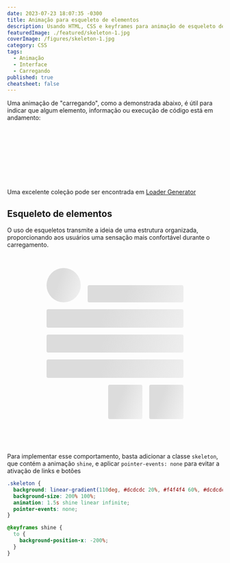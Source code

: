 ```yaml
---
date: 2023-07-23 18:07:35 -0300
title: Animação para esqueleto de elementos
description: Usando HTML, CSS e keyframes para animação de esqueleto de elementos carregando com gradiente
featuredImage: ./featured/skeleton-1.jpg
coverImage: /figures/skeleton-1.jpg
category: CSS
tags:
  - Animação
  - Interface
  - Carregando
published: true
cheatsheet: false
---
```


Uma animação de "carregando", como a demonstrada abaixo, é útil para indicar que algum elemento, informação ou execução de código está em andamento:

<div class="content-box">
  <div class="spinner"></div>
</div>

Uma excelente coleção pode ser encontrada em [Loader Generator](https://www.cssportal.com/css-loader-generator/)

## Esqueleto de elementos

O uso de esqueletos transmite a ideia de uma estrutura organizada, proporcionando aos usuários uma sensação mais confortável durante o carregamento.

<div class="content-box">
  <div class="card column">
    <div class="column">
      <div class="row">
        <picture class="image_profile skeletable skeleton">
          <img />
        </picture>
        <h1 class="name skeletable skeleton">&nbsp;</h1>
      </div>
      <div class="column description">
        <p class="line skeletable skeleton">&nbsp;</p>
        <p class="line skeletable skeleton">&nbsp;</p>
        <p class="line skeletable skeleton">&nbsp;</p>
      </div>
    </div>
    <div class="detail">
      <div class="bagde skeletable skeleton"></div>
      <div class="bagde skeletable skeleton"></div>
    </div>
  </div>
</div>

Para implementar esse comportamento, basta adicionar a classe `skeleton`, que contém a animação `shine`, e aplicar `pointer-events: none` para evitar a ativação de links e botões

```css
.skeleton {
  background: linear-gradient(110deg, #dcdcdc 20%, #f4f4f4 60%, #dcdcdc 80%);
  background-size: 200% 100%;
  animation: 1.5s shine linear infinite;
  pointer-events: none;
}

@keyframes shine {
  to {
    background-position-x: -200%;
  }
}
```

<style>
  .content-box {
    display: block;
    width: 100%;
    padding: 1rem 0 3rem;
  }

  .skeletable {
    background-color: var(--color-text);
    border-radius: 0.25rem;
  }

  .column {
    width: 100%;
    display: flex;
    flex-direction: column;
    justify-content: flex-start;
    align-items: flex-start;
    gap: 1rem;
  }

  .row {
    width: 100%;
    display: flex;
    flex-direction: row;
    justify-content: flex-start;
    align-items: flex-end;
    gap: 1rem;
  }

  .card {
    background-color: var(--white);
    margin: 0 auto;
    box-shadow: 0 0 4px 2px var(--shadow-colors), 4px 4px 8px 4px var(--shadow-colors);

    justify-content: space-between;

    width: 20rem;
    height: 22rem;
    border-radius: 1rem;
    padding: 1rem;
  }

  .image_profile {
    width: 5rem;
    height: 5rem;
    border-radius: 50%;
  }

  .name {
    margin: 0 !important;
    line-height: 2.5rem;
    flex-grow: 1;
  }

  .description {
    align-items: normal;
  }

  .line {
    margin: 0 !important;
    line-height: 1.5rem !important;
    flex-grow: 1 !important;
  }

  .detail {
    width: 100%;
    align-self: flex-end;
    justify-self: flex-end;

    display: flex;
    flex-direction: row;
    justify-content: flex-end;
    align-items: flex-end;
    gap: 1rem;
  }

  .bagde {
    width: 5rem;
    height: 5rem;
  }

  .skeleton {
    background: linear-gradient(
      110deg,
      #dcdcdc 20%,
      #f4f4f4 60%,
      #dcdcdc 80%
    );
    background-size: 200% 100%;
    animation: 1.5s shine linear infinite;
    pointer-events: none;
  }

  @keyframes shine {
    to {
      background-position-x: -200%;
    }
  }

  .spinner {
    border: 0.5rem solid var(--color-line);
    border-left-color: var(--highlight);
    height: 4rem;
    width: 4rem;
    border-radius: 50%;
    animation: spin 1s linear infinite;
    margin: 0 auto;
  }

  @keyframes spin {
    to {
      transform: rotate(360deg);
    }
  }
</style>
